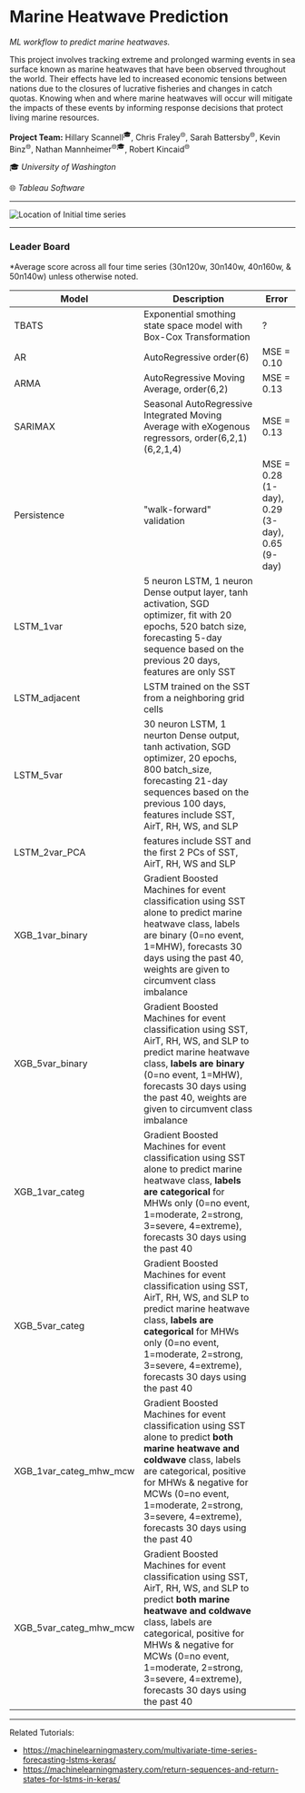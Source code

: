 # Marine Heatwave Prediction
*ML workflow to predict marine heatwaves.* 

This project involves tracking extreme and prolonged warming events in sea surface known as marine heatwaves that have been observed throughout the world. Their effects have led to increased economic tensions between nations due to the closures of lucrative fisheries and changes in catch quotas. Knowing when and where marine heatwaves will occur will mitigate the impacts of these events by informing response decisions that protect living marine resources.


**Project Team:** Hillary Scannell<sup>:mortar_board:</sup>, Chris Fraley<sup>:globe_with_meridians:</sup>, Sarah Battersby<sup>:globe_with_meridians:</sup>, Kevin Binz<sup>:globe_with_meridians:</sup>, Nathan Mannheimer<sup>:globe_with_meridians::mortar_board:</sup>, Robert Kincaid<sup>:globe_with_meridians:</sup>

:mortar_board: *University of Washington*

:globe_with_meridians: *Tableau Software*


***

![Location of Initial time series](https://github.com/hscannell/MHWpredict/blob/master/data/datamap.png)

***
### Leader Board 
*Average score across all four time series (30n120w, 30n140w, 40n160w, & 50n140w) unless otherwise noted.

| Model | Description | Error |
|---|---|---|
| TBATS | Exponential smothing state space model with Box-Cox Transformation |  ? |
| AR | AutoRegressive order(6) |  MSE = 0.10 |
| ARMA | AutoRegressive Moving Average, order(6,2) | MSE = 0.13 |
| SARIMAX | Seasonal AutoRegressive Integrated Moving Average with eXogenous regressors, order(6,2,1)(6,2,1,4) | MSE = 0.13 |
| Persistence | "walk-forward" validation | MSE = 0.28 (1-day), 0.29 (3-day), 0.65 (9-day) |
|LSTM_1var | 5 neuron LSTM, 1 neuron Dense output layer, tanh activation, SGD optimizer, fit with 20 epochs, 520 batch size, forecasting 5-day sequence based on the previous 20 days, features are only SST | |
| LSTM_adjacent | LSTM trained on the SST from a neighboring grid cells | |
| LSTM_5var | 30 neuron LSTM, 1 neurton Dense output, tanh activation, SGD optimizer, 20 epochs, 800 batch_size, forecasting 21-day sequences based on the previous 100 days, features include SST, AirT, RH, WS, and SLP | |   
| LSTM_2var_PCA | features include SST and the first 2 PCs of SST, AirT, RH, WS and SLP | |
| XGB_1var_binary | Gradient Boosted Machines for event classification using SST alone to predict marine heatwave class, labels are binary (0=no event, 1=MHW), forecasts 30 days using the past 40, weights are given to circumvent class imbalance | 
| XGB_5var_binary | Gradient Boosted Machines for event classification using SST, AirT, RH, WS, and SLP to predict marine heatwave class, **labels are binary** (0=no event, 1=MHW), forecasts 30 days using the past 40, weights are given to circumvent class imbalance |  |
| XGB_1var_categ | Gradient Boosted Machines for event classification using SST alone to predict marine heatwave class, **labels are categorical** for MHWs only (0=no event, 1=moderate, 2=strong, 3=severe, 4=extreme), forecasts 30 days using the past 40 | |
| XGB_5var_categ | Gradient Boosted Machines for event classification using SST, AirT, RH, WS, and SLP to predict marine heatwave class, **labels are categorical** for MHWs only (0=no event, 1=moderate, 2=strong, 3=severe, 4=extreme), forecasts 30 days using the past 40 |  |
| XGB_1var_categ_mhw_mcw | Gradient Boosted Machines for event classification using SST alone to predict **both marine heatwave and coldwave** class, labels are categorical, positive for MHWs & negative for MCWs  (0=no event, 1=moderate, 2=strong, 3=severe, 4=extreme), forecasts 30 days using the past 40 | |
| XGB_5var_categ_mhw_mcw | Gradient Boosted Machines for event classification using SST, AirT, RH, WS, and SLP to predict **both marine heatwave and coldwave** class, labels are categorical, positive for MHWs & negative for MCWs (0=no event, 1=moderate, 2=strong, 3=severe, 4=extreme), forecasts 30 days using the past 40 |  |

***
Related Tutorials:
- https://machinelearningmastery.com/multivariate-time-series-forecasting-lstms-keras/
- https://machinelearningmastery.com/return-sequences-and-return-states-for-lstms-in-keras/
